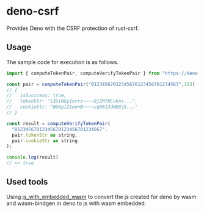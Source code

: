 # deno-csrf

Provides Deno with the CSRF protection of rust-csrf.

## Usage

The sample code for execution is as follows.

```js
import { computeTokenPair, computeVerifyTokenPair } from "https://deno.land/x/deno_csrf@0.0.1/mod.ts"

const pair = computeTokenPair("01234567012345670123456701234567",123)
// {
//   isSucccess: true,
//   tokenStr: "i3Gi0Gy1orrz~~~~8jZM7NCvkns...",
//   cookieStr: "NGHpiZ1ee+B~~~~cq8613dHD9jS..."
// }

const result = computeVerifyTokenPair(
  "01234567012345670123456701234567",
  pair.tokenStr as string,
  pair.cookieStr as string
);

console.log(result)
// => true

```


## Used tools

Using [js_with_embedded_wasm](https://deno.land/x/js_with_embedded_wasm) to convert the js created for deno by wasm and wasm-bindgen in deno to js with wasm embedded.